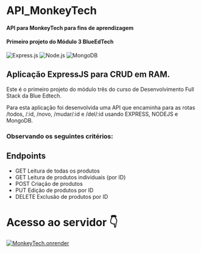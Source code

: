 # API_MonkeyTech

#### API para MonkeyTech para fins de aprendizagem

#### Primeiro projeto do Módulo 3 BlueEdTech

![Express.js](https://img.shields.io/badge/express.js-%23404d59.svg?logo=express&logoColor=%2361DAFB&style=plastic)
![Node.js ](https://img.shields.io/badge/node.js-6DA55F?logo=node.js&logoColor=white&style=plastic)
![MongoDB](https://img.shields.io/badge/MongoDB-%234ea94b.svg?style=for-the-badge&logo=mongodb&logoColor=white&style=plastic)

## Aplicação ExpressJS para CRUD em RAM.

Este é o primeiro projeto do módulo três do curso de Desenvolvimento Full Stack da Blue Edtech.

Para esta aplicação foi desenvolvida uma API que encaminha para as rotas /todos, /:id, /novo, /mudar/:id e /del/:id usando EXPRESS, NODEJS e MongoDB.

### Observando os seguintes critérios:

## Endpoints
- GET    Leitura de todas os produtos
- GET    Leitura de produtos individuais (por ID)
- POST   Criação de produtos
- PUT    Edição de produtos por ID
- DELETE Exclusão de produtos por ID


# Acesso ao servidor 👇

[![MonkeyTech.onrender](https://raw.githubusercontent.com/Malkavianson/JSVanilla_MonkeyTech/master/assets/images/header_logo.png)](https://monkeytech.herokuapp.com/) 


